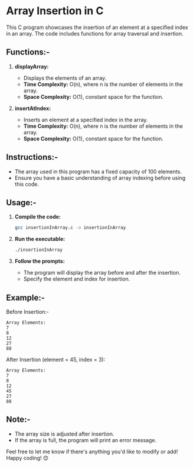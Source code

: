 # Array Insertion in C

This C program showcases the insertion of an element at a specified index in an array. The code includes functions for array traversal and insertion.

## Functions:-

1. **displayArray:**
   - Displays the elements of an array.
   - **Time Complexity:** O(n), where n is the number of elements in the array.
   - **Space Complexity:** O(1), constant space for the function.

2. **insertAtIndex:**
   - Inserts an element at a specified index in the array.
   - **Time Complexity:** O(n), where n is the number of elements in the array.
   - **Space Complexity:** O(1), constant space for the function.

## Instructions:-

- The array used in this program has a fixed capacity of 100 elements.
- Ensure you have a basic understanding of array indexing before using this code.

## Usage:-

1. **Compile the code:**

   ```bash
   gcc insertionInArray.c -o insertionInArray
   ```

2. **Run the executable:**

   ```bash
   ./insertionInArray
   ```

3. **Follow the prompts:**
   - The program will display the array before and after the insertion.
   - Specify the element and index for insertion.

## Example:-

Before Insertion:-

```
Array Elements:
7
8
12
27
88
```

After Insertion (element = 45, index = 3):
```
Array Elements:
7
8
12
45
27
88
```

## Note:-

- The array size is adjusted after insertion.
- If the array is full, the program will print an error message.

Feel free to let me know if there's anything you'd like to modify or add! Happy coding! 😊
